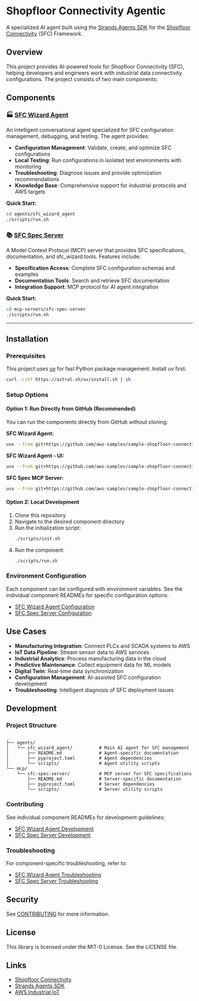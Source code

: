 # Shopfloor Connectivity Agentic

A specialized AI agent built using the [Strands Agents SDK](https://github.com/strands-agents/sdk-python) for the [Shopfloor Connectivity](https://github.com/aws-samples/shopfloor-connectivity) (SFC) Framework.

## Overview

This project provides AI-powered tools for Shopfloor Connectivity (SFC), helping developers and engineers work with industrial data connectivity configurations. The project consists of two main components:

## Components

### 🏭 [SFC Wizard Agent](agents/sfc_wizard_agent/README.md)

An intelligent conversational agent specialized for SFC configuration management, debugging, and testing. The agent provides:

- **Configuration Management**: Validate, create, and optimize SFC configurations
- **Local Testing**: Run configurations in isolated test environments with monitoring
- **Troubleshooting**: Diagnose issues and provide optimization recommendations  
- **Knowledge Base**: Comprehensive support for industrial protocols and AWS targets

**Quick Start:**
```bash
cd agents/sfc_wizard_agent
./scripts/run.sh
```

### 📚 [SFC Spec Server](mcp-servers/sfc-spec-server/README.md) 

A Model Context Protocol (MCP) server that provides SFC specifications, documentation, and sfc_wizard.tools. Features include:

- **Specification Access**: Complete SFC configuration schemas and examples
- **Documentation Tools**: Search and retrieve SFC documentation  
- **Integration Support**: MCP protocol for AI agent integration

**Quick Start:**
```bash
cd mcp-servers/sfc-spec-server  
./scripts/run.sh
```

---

## Installation

### Prerequisites

This project uses [uv](https://astral.sh/uv) for fast Python package management. Install uv first:

```bash
curl -LsSf https://astral.sh/uv/install.sh | sh
```

### Setup Options

#### Option 1: Run Directly from GitHub (Recommended)

You can run the components directly from GitHub without cloning:

**SFC Wizard Agent:**
```bash
uvx --from git+https://github.com/aws-samples/sample-shopfloor-connectivity-agentic.git#subdirectory=agents/sfc_wizard_agent agent
```

**SFC Wizard Agent - UI:**
```bash
uvx --from git+https://github.com/aws-samples/sample-shopfloor-connectivity-agentic.git#subdirectory=agents/sfc_wizard_agent sfc-wizard-ui 
```

**SFC Spec MCP Server:**
```bash
uvx --from git+https://github.com/aws-samples/sample-shopfloor-connectivity-agentic.git#subdirectory=mcp-servers/sfc-spec-server sfc_spec
```

#### Option 2: Local Development

1. Clone this repository
2. Navigate to the desired component directory
3. Run the initialization script:
   ```bash
   ./scripts/init.sh
   ```
4. Run the component:
   ```bash
   ./scripts/run.sh
   ```

### Environment Configuration

Each component can be configured with environment variables. See the individual component READMEs for specific configuration options:

- [SFC Wizard Agent Configuration](agents/sfc_wizard_agent/README.md#configuration)
- [SFC Spec Server Configuration](mcp-servers/sfc-spec-server/README.md#configuration)

## Use Cases

- **Manufacturing Integration**: Connect PLCs and SCADA systems to AWS
- **IoT Data Pipeline**: Stream sensor data to AWS services  
- **Industrial Analytics**: Process manufacturing data in the cloud
- **Predictive Maintenance**: Collect equipment data for ML models
- **Digital Twin**: Real-time data synchronization
- **Configuration Management**: AI-assisted SFC configuration development
- **Troubleshooting**: Intelligent diagnosis of SFC deployment issues

## Development

### Project Structure

```

├── agents/
│   └── sfc_wizard_agent/          # Main AI agent for SFC management
│       ├── README.md              # Agent-specific documentation
│       ├── pyproject.toml         # Agent dependencies
│       └── scripts/               # Agent utility scripts
└── mcp/
    └── sfc-spec-server/           # MCP server for SFC specifications  
        ├── README.md              # Server-specific documentation
        ├── pyproject.toml         # Server dependencies
        └── scripts/               # Server utility scripts
```

### Contributing

See individual component READMEs for development guidelines:
- [SFC Wizard Agent Development](agents/sfc_wizard_agent/README.md#development)
- [SFC Spec Server Development](mcp-servers/sfc-spec-server/README.md#development)

### Troubleshooting

For component-specific troubleshooting, refer to:
- [SFC Wizard Agent Troubleshooting](agents/sfc_wizard_agent/README.md#troubleshooting)
- [SFC Spec Server Troubleshooting](mcp-servers/sfc-spec-server/README.md#troubleshooting)

## Security

See [CONTRIBUTING](CONTRIBUTING.md#security-issue-notifications) for more information.

## License

This library is licensed under the MIT-0 License. See the LICENSE file.

## Links

- [Shopfloor Connectivity](https://github.com/aws-samples/shopfloor-connectivity)
- [Strands Agents SDK](https://github.com/strands-agents/sdk-python)
- [AWS Industrial IoT](https://aws.amazon.com/industrial/)
